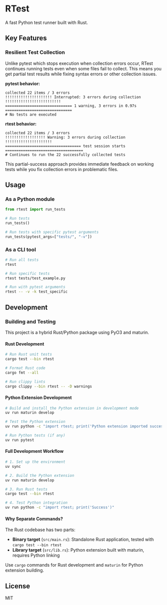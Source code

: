 # RTest

A fast Python test runner built with Rust.

## Key Features

### Resilient Test Collection
Unlike pytest which stops execution when collection errors occur, RTest continues running tests even when some files fail to collect. This means you get partial test results while fixing syntax errors or other collection issues.

**pytest behavior:**
```
collected 22 items / 3 errors
!!!!!!!!!!!!!!!!!!!!! Interrupted: 3 errors during collection !!!!!!!!!!!!!!!!!!!!!!!!!
============================== 1 warning, 3 errors in 0.97s ==============================
# No tests are executed
```

**rtest behavior:**
```
collected 22 items / 3 errors
!!!!!!!!!!!!!!!!!! Warning: 3 errors during collection !!!!!!!!!!!!!!!!!!!!!
================================== test session starts ===================================
# Continues to run the 22 successfully collected tests
```

This partial-success approach provides immediate feedback on working tests while you fix collection errors in problematic files.

## Usage

### As a Python module

```python
from rtest import run_tests

# Run tests
run_tests()

# Run tests with specific pytest arguments
run_tests(pytest_args=["tests/", "-v"])
```

### As a CLI tool

```bash
# Run all tests
rtest

# Run specific tests
rtest tests/test_example.py

# Run with pytest arguments
rtest -- -v -k test_specific
```

## Development

### Building and Testing

This project is a hybrid Rust/Python package using PyO3 and maturin.

#### Rust Development
```bash
# Run Rust unit tests
cargo test --bin rtest

# Format Rust code
cargo fmt --all

# Run clippy lints
cargo clippy --bin rtest -- -D warnings
```

#### Python Extension Development
```bash
# Build and install the Python extension in development mode
uv run maturin develop

# Test the Python extension
uv run python -c "import rtest; print('Python extension imported successfully')"

# Run Python tests (if any)
uv run pytest
```

#### Full Development Workflow
```bash
# 1. Set up the environment
uv sync

# 2. Build the Python extension
uv run maturin develop

# 3. Run Rust tests
cargo test --bin rtest

# 4. Test Python integration
uv run python -c "import rtest; print('Success')"
```

#### Why Separate Commands?

The Rust codebase has two parts:
- **Binary target** (`src/main.rs`): Standalone Rust application, tested with `cargo test --bin rtest`
- **Library target** (`src/lib.rs`): Python extension built with maturin, requires Python linking

Use `cargo` commands for Rust development and `maturin` for Python extension building.

## License

MIT
